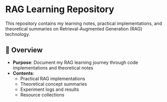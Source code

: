 # RAG Learning Repository



This repository contains my learning notes, practical implementations, and theoretical summaries on Retrieval-Augmented Generation (RAG) technology.

## 📌 Overview
- **Purpose**: Document my RAG learning journey through code implementations and theoretical notes
- **Contents**:
  - Practical RAG implementations
  - Theoretical concept summaries
  - Experiment logs and results
  - Resource collections


